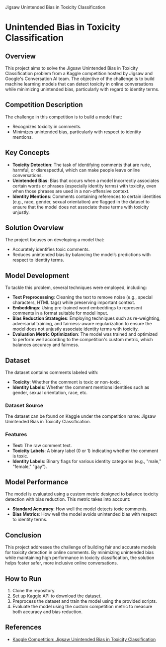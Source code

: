 Jigsaw Unintended Bias in Toxicity Classification
# Unintended Bias in Toxicity Classification

## Overview
This project aims to solve the Jigsaw Unintended Bias in Toxicity Classification problem from a Kaggle competition hosted by Jigsaw and Google's Conversation AI team. The objective of the challenge is to build machine learning models that can detect toxicity in online conversations while minimizing unintended bias, particularly with regard to identity terms.

## Competition Description
The challenge in this competition is to build a model that:
- Recognizes toxicity in comments.
- Minimizes unintended bias, particularly with respect to identity mentions.


## Key Concepts
- **Toxicity Detection**: The task of identifying comments that are rude, harmful, or disrespectful, which can make people leave online conversations.
- **Unintended Bias**: Bias that occurs when a model incorrectly associates certain words or phrases (especially identity terms) with toxicity, even when those phrases are used in a non-offensive context.
- **Identity Mentions**: Comments containing references to certain identities (e.g., race, gender, sexual orientation) are flagged in the dataset to ensure that the model does not associate these terms with toxicity unjustly.

## Solution Overview
The project focuses on developing a model that:
- Accurately identifies toxic comments.
- Reduces unintended bias by balancing the model’s predictions with respect to identity terms.

## Model Development
To tackle this problem, several techniques were employed, including:
- **Text Preprocessing**: Cleaning the text to remove noise (e.g., special characters, HTML tags) while preserving important context.
- **Embeddings**: Using pre-trained word embeddings to represent comments in a format suitable for model input.
- **Bias Reduction Strategies**: Employing techniques such as re-weighting, adversarial training, and fairness-aware regularization to ensure the model does not unjustly associate identity terms with toxicity.
- **Evaluation Metric Optimization**: The model was trained and optimized to perform well according to the competition's custom metric, which balances accuracy and fairness.

## Dataset
The dataset contains comments labeled with:
- **Toxicity**: Whether the comment is toxic or non-toxic.
- **Identity Labels**: Whether the comment mentions identities such as gender, sexual orientation, race, etc.

### Dataset Source
The dataset can be found on Kaggle under the competition name: Jigsaw Unintended Bias in Toxicity Classification.

### Features
- **Text**: The raw comment text.
- **Toxicity Labels**: A binary label (0 or 1) indicating whether the comment is toxic.
- **Identity Labels**: Binary flags for various identity categories (e.g., "male," "female," "gay").

## Model Performance
The model is evaluated using a custom metric designed to balance toxicity detection with bias reduction. This metric takes into account:
- **Standard Accuracy**: How well the model detects toxic comments.
- **Bias Metrics**: How well the model avoids unintended bias with respect to identity terms.

## Conclusion
This project addresses the challenge of building fair and accurate models for toxicity detection in online comments. By minimizing unintended bias while maintaining high performance in toxicity classification, the solution helps foster safer, more inclusive online conversations.

## How to Run
1. Clone the repository.
2. Set up Kaggle API to download the dataset.
3. Preprocess the dataset and train the model using the provided scripts.
4. Evaluate the model using the custom competition metric to measure both accuracy and bias reduction.

## References
- [Kaggle Competition: Jigsaw Unintended Bias in Toxicity Classification](https://www.kaggle.com/c/jigsaw-unintended-bias-in-toxicity-classification)